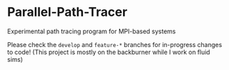 # Parallel-Path-Tracer
Experimental path tracing program for MPI-based systems

Please check the `develop` and `feature-*` branches for in-progress changes to
code! (This project is mostly on the backburner while I work on fluid sims)
